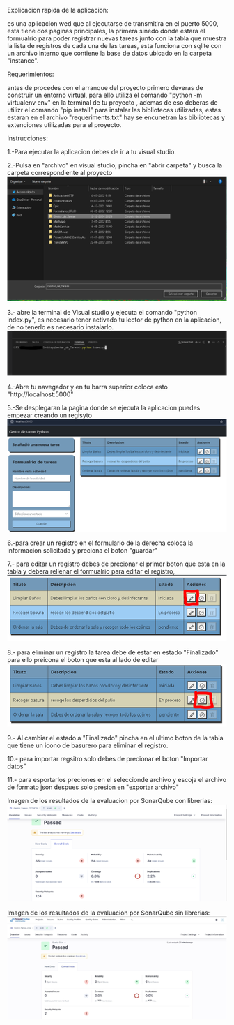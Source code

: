 Explicacion rapida de la aplicacion:

es una aplicacion wed que al ejecutarse de transmitira en el puerto 5000, esta tiene dos paginas principales, la primera sinedo     donde estara el formualrio para poder registrar nuevas tareas junto con la tabla que muestra la lista de registros de cada una de las tareas, esta funciona con sqlite con un archivo interno que contiene la base de datos ubicado en la carpeta "instance".

Requerimientos:

antes de procedes con el arranque del proyecto primero deveras de construir un entorno virtual, para ello utiliza el comando "python -m virtualenv env" en la terminal de tu proyecto , ademas de eso deberas de utilizr el comando  "pip install" para instalar las bibliotecas utilizadas, estas estaran en el archivo "requeriments.txt" hay se encunetran las bibliotecas y extenciones utilizadas para el proyecto.

Instrucciones:

1.-Para ejecutar la aplicacion debes de ir a tu visual studio.

2.-Pulsa en "archivo" en visual studio, pincha en "abrir carpeta" y busca la carpeta correspondiente al proyecto
![alt text](/Img_aplicacion/Buscar%20carpeta.png)

3.- abre la terminal de Visual studio y ejecuta el comando "python index.py", es necesario tener activado tu lector de python en la
aplicacion, de no tenerlo es necesario instalarlo. ![alt text](/Img_aplicacion/Comando%20Python.png)

4.-Abre tu navegador y en tu barra superior coloca esto "http://localhost:5000"

5.-Se desplegaran la pagina donde se ejecuta la aplicacion puedes empezar creando un regisyto
![alt text](/Img_aplicacion/image-1.png)

6.-para crear un registro en el formulario de la derecha coloca la informacion solicitada y preciona el boton "guardar"

7.- para editar un registro debes de precionar el primer boton que esta en la tabla y debera rellenar el formualrio para 
editar el registro, ![alt text](/Img_aplicacion/Edicion_registros.png)

8.- para eliminar un registro la tarea debe de estar en estado "Finalizado" para ello preicona el boton que esta al lado de editar
![alt text](/Img_aplicacion/Finalizar_tarea.png)

9.- Al cambiar el estado a "Finalizado" pincha en el ultimo boton de la tabla que tiene un icono de basurero para eliminar el registro.

10.- para importar regsitro solo debes de precionar el boton "Importar datos"

11.- para esportarlos preciones en el seleccionde archivo y escoja el archivo de formato json despues solo presion en "exportar archivo"

Imagen de los resultados de la evaluacion por SonarQube con librerias: ![alt text](/Img_aplicacion/image.png)

Imagen de los resultados de la evaluacion por SonarQube sin librerias: ![alt text](/Img_aplicacion/Captura%20de%20evaluacion%20SonarQube.png)
